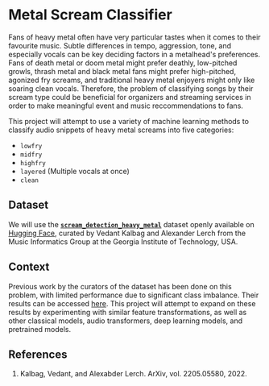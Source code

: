 # Metal Scream Classifier

Fans of heavy metal often have very particular tastes when it comes to their favourite music. Subtle differences in tempo, aggression, tone, and especially vocals can be key deciding factors in a metalhead's preferences. Fans of death metal or doom metal might prefer deathly, low-pitched growls, thrash metal and black metal fans might prefer high-pitched, agonized fry screams, and traditional heavy metal enjoyers might only like soaring clean vocals. Therefore, the problem of classifying songs by their scream type could be beneficial for organizers and streaming services in order to make meaningful event and music reccommendations to fans.

This project will attempt to use a variety of machine learning methods to classify audio snippets of heavy metal screams into five categories:
- `lowfry`
- `midfry`
- `highfry`
- `layered` (Multiple vocals at once)
- `clean`

## Dataset

We will use the [**`scream_detection_heavy_metal`**](https://huggingface.co/datasets/jpdiazpardo/scream_detection_heavy_metal) dataset openly available on [Hugging Face](https://huggingface.co/), curated by Vedant Kalbag and Alexander Lerch from the Music Informatics Group at the Georgia Institute of Technology, USA. 

## Context

Previous work by the curators of the dataset has been done on this problem, with limited performance due to significant class imbalance. Their results can be accessed [here](https://arxiv.org/pdf/2205.05580). This project will attempt to expand on these results by experimenting with similar feature transformations, as well as other classical models, audio transformers, deep learning models, and pretrained models. 

## References

1. Kalbag, Vedant, and Alexabder Lerch. ArXiv, vol. 2205.05580, 2022.

